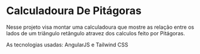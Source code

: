 # Calculadoura De Pitágoras

<p>Nesse projeto visa montar uma calculadoura que mostre as relação entre os lados de um triângulo retângulo atravez dos calculos feito por Pitágoras.</p>

<p>As tecnologias usadas: AngularJS e Tailwind CSS</p>
